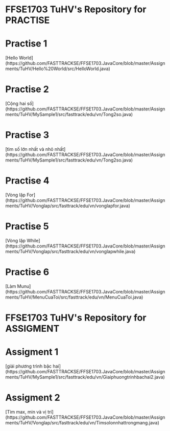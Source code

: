 # FFSE1703 TuHV's Repository for PRACTISE
<h1>Practise 1</h1>[Hello World]
(https://github.com/FASTTRACKSE/FFSE1703.JavaCore/blob/master/Assignments/TuHV/Hello%20World/src/HelloWorld.java)
<h1>Practise 2</h1>[Cộng hai số]
(https://github.com/FASTTRACKSE/FFSE1703.JavaCore/blob/master/Assignments/TuHV/MySample1/src/fasttrack/edu/vn/Tong2so.java)
<h1>Practise 3</h1>  [tìm số lớn nhất và nhỏ nhất]
(https://github.com/FASTTRACKSE/FFSE1703.JavaCore/blob/master/Assignments/TuHV/MySample1/src/fasttrack/edu/vn/Tong2so.java)
<h1>Practise 4</h1> [Vòng lặp For]
(https://github.com/FASTTRACKSE/FFSE1703.JavaCore/blob/master/Assignments/TuHV/Vonglap/src/fasttrack/edu/vn/vonglapfor.java)
<h1>Practise 5</h1> [Vòng lặp While]
(https://github.com/FASTTRACKSE/FFSE1703.JavaCore/blob/master/Assignments/TuHV/Vonglap/src/fasttrack/edu/vn/vonglapwhile.java)
<h1>Practise 6</h1> [Làm Munu]
(https://github.com/FASTTRACKSE/FFSE1703.JavaCore/blob/master/Assignments/TuHV/MenuCuaToi/src/fasttrack/edu/vn/MenuCuaToi.java)
<h1> FFSE1703 TuHV's Repository for ASSIGMENT</h1>
<h1>Assigment 1</h1>  [giải phương trình bậc hai]
(https://github.com/FASTTRACKSE/FFSE1703.JavaCore/blob/master/Assignments/TuHV/MySample1/src/fasttrack/edu/vn/Giaiphuongtrinhbachai2.java)
<h1>Assigment 2</h1>  [Tìm max, min và vị trí]
(https://github.com/FASTTRACKSE/FFSE1703.JavaCore/blob/master/Assignments/TuHV/Vonglap/src/fasttrack/edu/vn/Timsolonnhattrongmang.java)
